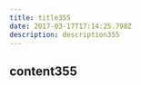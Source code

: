 ```yaml
---
title: title355
date: 2017-03-17T17:14:25.798Z
description: description355
---
```


## content355
  
